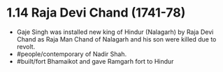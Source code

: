 # 1.14 Raja Devi Chand (1741-78)
- Gaje Singh was installed new king of Hindur (Nalagarh) by Raja Devi Chand as Raja Man Chand of Nalagarh and his son were killed due to revolt.
- #people/contemporary of Nadir Shah.
- #built/fort Bhamaikot and gave Ramgarh fort to Hindur